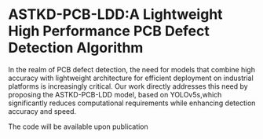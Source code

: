 # ASTKD-PCB-LDD:A Lightweight High Performance PCB Defect Detection Algorithm
In the realm of PCB defect detection, the need for models that combine high accuracy with lightweight architecture for efficient deployment on industrial platforms is increasingly critical. Our work directly addresses this need by proposing the ASTKD-PCB-LDD model, based on YOLOv5s,which significantly reduces computational requirements while enhancing detection accuracy and speed.

The code will be available upon publication
